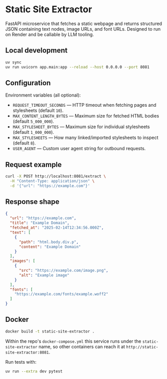 # Static Site Extractor

FastAPI microservice that fetches a static webpage and returns structured JSON containing text nodes, image URLs, and font URLs. Designed to run on Render and be callable by LLM tooling.

## Local development

```bash
uv sync
uv run uvicorn app.main:app --reload --host 0.0.0.0 --port 8081
```

## Configuration

Environment variables (all optional):

- `REQUEST_TIMEOUT_SECONDS` — HTTP timeout when fetching pages and stylesheets (default `10`).
- `MAX_CONTENT_LENGTH_BYTES` — Maximum size for fetched HTML bodies (default `5_000_000`).
- `MAX_STYLESHEET_BYTES` — Maximum size for individual stylesheets (default `1_000_000`).
- `MAX_STYLESHEETS` — How many linked/imported stylesheets to inspect (default `8`).
- `USER_AGENT` — Custom user agent string for outbound requests.

## Request example

```bash
curl -X POST http://localhost:8081/extract \
  -H "Content-Type: application/json" \
  -d '{"url": "https://example.com"}'
```

## Response shape

```json
{
  "url": "https://example.com",
  "title": "Example Domain",
  "fetched_at": "2025-02-14T12:34:56.000Z",
  "text": [
    {
      "path": "html.body.div.p",
      "content": "Example Domain"
    }
  ],
  "images": [
    {
      "src": "https://example.com/image.png",
      "alt": "Example image"
    }
  ],
  "fonts": [
    "https://example.com/fonts/example.woff2"
  ]
}
```

## Docker

```bash
docker build -t static-site-extractor .
```

Within the repo's `docker-compose.yml` this service runs under the `static-site-extractor` name, so other containers can reach it at `http://static-site-extractor:8081`.

Run tests with:

```bash
uv run --extra dev pytest
```
